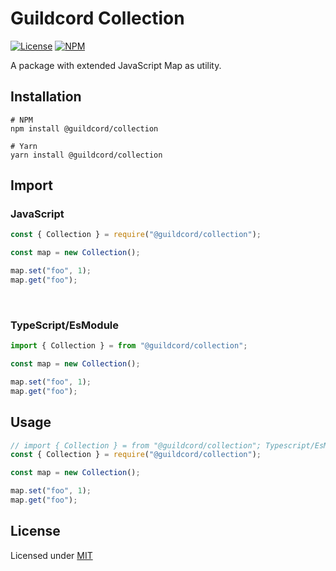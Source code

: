 # Guildcord Collection
[![License](https://img.shields.io/github/license/guildcord/collection)](https://github.com/guildcord/collection/LICENSE.md)
[![NPM](https://img.shields.io/npm/v/@guildcord/collection?color=blue&logo=npm)](https://www.npmjs.com/package/@guildcord/collection)

A package with extended JavaScript Map as utility.

## Installation
```
# NPM
npm install @guildcord/collection

# Yarn 
yarn install @guildcord/collection
```

## Import

### JavaScript
```js
const { Collection } = require("@guildcord/collection");

const map = new Collection();

map.set("foo", 1);
map.get("foo");
```
<br>

### TypeScript/EsModule
```js
import { Collection } = from "@guildcord/collection";

const map = new Collection();

map.set("foo", 1);
map.get("foo");
```

## Usage

```js
// import { Collection } = from "@guildcord/collection"; Typescript/EsModule
const { Collection } = require("@guildcord/collection");

const map = new Collection();

map.set("foo", 1);
map.get("foo");
```

## License
Licensed under [MIT](LICENSE)
